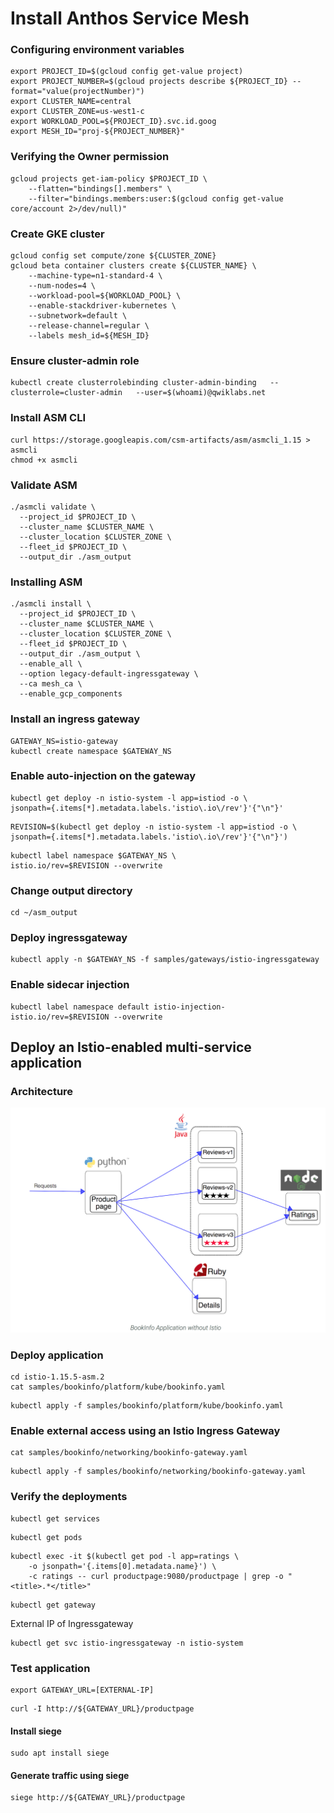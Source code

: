 # Install Anthos Service Mesh

### Configuring environment variables
```
export PROJECT_ID=$(gcloud config get-value project)
export PROJECT_NUMBER=$(gcloud projects describe ${PROJECT_ID} --format="value(projectNumber)")
export CLUSTER_NAME=central
export CLUSTER_ZONE=us-west1-c
export WORKLOAD_POOL=${PROJECT_ID}.svc.id.goog
export MESH_ID="proj-${PROJECT_NUMBER}"
```

### Verifying the Owner permission
```
gcloud projects get-iam-policy $PROJECT_ID \
    --flatten="bindings[].members" \
    --filter="bindings.members:user:$(gcloud config get-value core/account 2>/dev/null)"
```

### Create GKE cluster
```
gcloud config set compute/zone ${CLUSTER_ZONE}
gcloud beta container clusters create ${CLUSTER_NAME} \
    --machine-type=n1-standard-4 \
    --num-nodes=4 \
    --workload-pool=${WORKLOAD_POOL} \
    --enable-stackdriver-kubernetes \
    --subnetwork=default \
    --release-channel=regular \
    --labels mesh_id=${MESH_ID}
```

### Ensure cluster-admin role
```
kubectl create clusterrolebinding cluster-admin-binding   --clusterrole=cluster-admin   --user=$(whoami)@qwiklabs.net
```

### Install ASM CLI
```
curl https://storage.googleapis.com/csm-artifacts/asm/asmcli_1.15 > asmcli
chmod +x asmcli
```

### Validate ASM
```
./asmcli validate \
  --project_id $PROJECT_ID \
  --cluster_name $CLUSTER_NAME \
  --cluster_location $CLUSTER_ZONE \
  --fleet_id $PROJECT_ID \
  --output_dir ./asm_output
```

### Installing ASM
```
./asmcli install \
  --project_id $PROJECT_ID \
  --cluster_name $CLUSTER_NAME \
  --cluster_location $CLUSTER_ZONE \
  --fleet_id $PROJECT_ID \
  --output_dir ./asm_output \
  --enable_all \
  --option legacy-default-ingressgateway \
  --ca mesh_ca \
  --enable_gcp_components
```

### Install an ingress gateway
```
GATEWAY_NS=istio-gateway
kubectl create namespace $GATEWAY_NS
```

### Enable auto-injection on the gateway
```
kubectl get deploy -n istio-system -l app=istiod -o \
jsonpath={.items[*].metadata.labels.'istio\.io\/rev'}'{"\n"}'
```
```
REVISION=$(kubectl get deploy -n istio-system -l app=istiod -o \
jsonpath={.items[*].metadata.labels.'istio\.io\/rev'}'{"\n"}')
```
```
kubectl label namespace $GATEWAY_NS \
istio.io/rev=$REVISION --overwrite
```

### Change output directory
```
cd ~/asm_output
```

### Deploy ingressgateway
```
kubectl apply -n $GATEWAY_NS -f samples/gateways/istio-ingressgateway
```

### Enable sidecar injection
```
kubectl label namespace default istio-injection- istio.io/rev=$REVISION --overwrite
```

## Deploy an Istio-enabled multi-service application

### Architecture
![Architecture](./arch.png)

### Deploy application
```
cd istio-1.15.5-asm.2
cat samples/bookinfo/platform/kube/bookinfo.yaml
```
```
kubectl apply -f samples/bookinfo/platform/kube/bookinfo.yaml
```

### Enable external access using an Istio Ingress Gateway
```
cat samples/bookinfo/networking/bookinfo-gateway.yaml
```
```
kubectl apply -f samples/bookinfo/networking/bookinfo-gateway.yaml
```

### Verify the deployments
```
kubectl get services
```
```
kubectl get pods
```
```
kubectl exec -it $(kubectl get pod -l app=ratings \
    -o jsonpath='{.items[0].metadata.name}') \
    -c ratings -- curl productpage:9080/productpage | grep -o "<title>.*</title>"
```
```
kubectl get gateway
```
External IP of Ingressgateway
```
kubectl get svc istio-ingressgateway -n istio-system
```

### Test application
```
export GATEWAY_URL=[EXTERNAL-IP]
```
```
curl -I http://${GATEWAY_URL}/productpage
```
#### Install siege
```
sudo apt install siege
```
#### Generate traffic using siege
```
siege http://${GATEWAY_URL}/productpage
```
